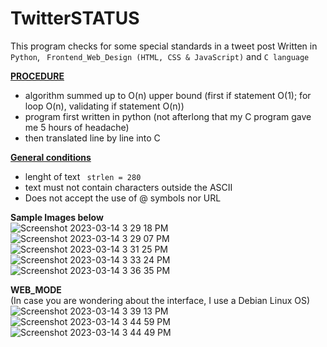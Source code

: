 # TwitterSTATUS
This program checks for some special standards in a tweet post
Written in ``` Python ```,  ``` Frontend_Web_Design (HTML, CSS & JavaScript)``` and ```C language```

<ins> **PROCEDURE** </ins> <br>

* algorithm summed up to O(n) upper bound (first if statement O(1); for loop O(n), validating if statement O(n))
* program first written in python (not afterlong that my C program gave me 5 hours of headache)
* then translated line by line into C

<ins> **General conditions** </ins> <br>
* lenght of text ``` strlen = 280```
* text must not contain characters outside the ASCII
* Does not accept the use of @ symbols nor URL

**Sample Images below** <br>
![Screenshot 2023-03-14 3 29 18 PM](https://user-images.githubusercontent.com/114442903/226082086-7fe5b0bc-fb4e-45a2-bcf3-66f9fbf9dfee.png)
![Screenshot 2023-03-14 3 29 07 PM](https://user-images.githubusercontent.com/114442903/226082093-761d5c46-f411-48a0-996d-74416e40926e.png)
![Screenshot 2023-03-14 3 31 25 PM](https://user-images.githubusercontent.com/114442903/226082105-a203e20d-60bf-45c4-8a59-25239fcec37e.png)
![Screenshot 2023-03-14 3 33 24 PM](https://user-images.githubusercontent.com/114442903/226082108-493ad1a4-07bf-445a-b200-4006986844c6.png)
![Screenshot 2023-03-14 3 36 35 PM](https://user-images.githubusercontent.com/114442903/226082119-5725bc2f-fd39-4995-aa2d-9fcff761ca53.png) <br>

**WEB_MODE** <br>
(In case you are wondering about the interface, I use a Debian Linux OS)
![Screenshot 2023-03-14 3 39 13 PM](https://user-images.githubusercontent.com/114442903/226082143-bf7c0bf3-b9ae-4b1b-af04-60caa273c12b.png)
![Screenshot 2023-03-14 3 44 59 PM](https://user-images.githubusercontent.com/114442903/226082231-9334cf13-8d79-4b3a-acde-df73515672d7.png)
![Screenshot 2023-03-14 3 44 49 PM](https://user-images.githubusercontent.com/114442903/226082235-4a4b2fa1-2d2d-4904-a7d0-dbb145b207d2.png)
